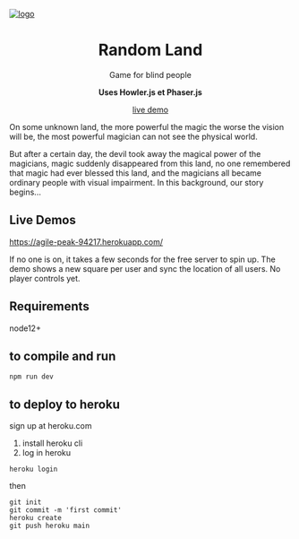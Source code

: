 [![logo](https://s3.amazonaws.com/howler.js/howler-logo.png "howler.js")](https://agile-peak-94217.herokuapp.com/)

<h1 align="center">Random Land</h1>
<p align="center">Game for blind people</p>
<p align="center"><b>Uses Howler.js et Phaser.js</b></p>

<p align="center"><a href="https://agile-peak-94217.herokuapp.com/">live demo</a></p>

On some unknown land, the more powerful the magic the worse the vision will be, the most powerful magician can not see the physical world. 

But after a certain day, the devil took away the magical power of the magicians, magic suddenly disappeared from this land, no one remembered that magic had ever blessed this land, and the magicians all became ordinary people with visual impairment. In this background, our story begins...

## Live Demos
https://agile-peak-94217.herokuapp.com/

If no one is on, it takes a few seconds for the free server to spin up. The demo shows a new square per user and sync the location of all users. No player controls yet.

## Requirements
node12+

## to compile and run
```shell
npm run dev
```

## to deploy to heroku
sign up at heroku.com

1. install heroku cli
2. log in heroku
```shell
heroku login
```

then 
```shell
git init
git commit -m 'first commit'
heroku create
git push heroku main
```